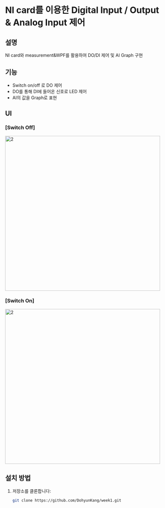 # NI card를 이용한 Digital Input / Output & Analog Input 제어

## 설명
NI card와 measurement&WPF를 활용하여 DO/DI 제어 및 AI Graph 구현

## 기능
- Switch on/off 로 DO 제어
- DO를 통해 DI에 들어온 신호로 LED 제어
- AI의 값을 Graph로 표현

## UI
### [Switch Off] 

<img width="500" alt="2" src="https://github.com/user-attachments/assets/6b4b4902-3719-44c7-a9c0-c2d20221a29f">


### [Switch On]

<img width="500" alt="2" src="https://github.com/user-attachments/assets/99a60e88-97c1-4f0b-b7db-d23a99ddfb23">


## 설치 방법
1. 저장소를 클론합니다:
   ```bash
   git clone https://github.com/DohyunKang/week1.git
